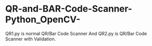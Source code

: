 # QR-and-BAR-Code-Scanner-Python_OpenCV-

QR1.py is normal QR/Bar Code Scanner And QR2.py is QR/Bar Code Scanner with Validation.
